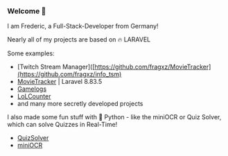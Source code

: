 ### Welcome 👋

I am Frederic, a Full-Stack-Developer from Germany!

Nearly all of my projects are based on 🔥 LARAVEL

Some examples:
- [Twitch Stream Manager]([https://github.com/fragxz/MovieTracker](https://github.com/fragxz/info_tsm)
- [MovieTracker](https://github.com/fragxz/MovieTracker) | Laravel 8.83.5
- [Gamelogs](https://www.gamelogs.de)
- [LoLCounter](https://lolcounter.fragxz.de)
- and many more secretly developed projects 

I also made some fun stuff with 🐍 Python - like the miniOCR or Quiz Solver, which can solve Quizzes in Real-Time!
- [QuizSolver](https://github.com/fragxz/QuizSolver)
- [miniOCR](https://github.com/fragxz/miniOCR)
